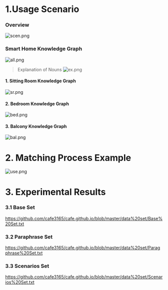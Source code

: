 
# 1.Usage Scenario
###  Overview 
![scen.png](https://i.loli.net/2020/04/29/szTxySMoWqefDrv.png)

###  Smart Home Knowledge Graph
![all.png](https://i.loli.net/2020/04/29/rigPo8wUJMSsxdb.png)

>Explanation of Nouns
>![ex.png](https://i.loli.net/2020/04/29/KRJqZ6EwzUdI4Mx.png)



#### 1. Sitting Room Knowledge Graph

![sr.png](https://i.loli.net/2020/04/29/tNrCdu5FTSZQ81k.png)

#### 2. Bedroom Knowledge Graph
![bed.png](https://i.loli.net/2020/04/29/hIgtsvYeBcdzi59.png)

#### 3. Balcony Knowledge Graph
![bal.png](https://i.loli.net/2020/04/29/frTnXJ1Vpw3oIjC.png)



# 2. Matching Process Example


![use.png](https://i.loli.net/2020/04/29/8b6GAlKjy1Jxfwe.png)


# 3. Experimental Results

### 3.1 Base Set
https://github.com/cafe3165/cafe.github.io/blob/master/data%20set/Base%20Set.txt

### 3.2 Paraphrase Set

https://github.com/cafe3165/cafe.github.io/blob/master/data%20set/Paragphrase%20Set.txt

### 3.3 Scenarios Set 

https://github.com/cafe3165/cafe.github.io/blob/master/data%20set/Scenarios%20Set.txt

